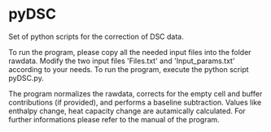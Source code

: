 # pyDSC
Set of python scripts for the correction of DSC data. 

To run the program, please copy all the needed input files into the folder rawdata. Modify the two input files 'Files.txt' and 'Input_params.txt' according to your needs. To run the program, execute the python script pyDSC.py. 

The program normalizes the rawdata, corrects for the empty cell and buffer contributions (if provided), and performs a baseline subtraction. Values like enthalpy change, heat capacity change are autamically calculated. For further informations please refer to the manual of the program. 
